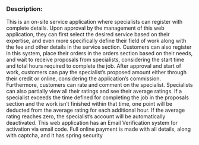 <h3>Description:</h3>
This is an on-site service application where specialists can register with complete details. Upon approval by the management of this web application, they can first select the desired service based on their expertise, and even more specifically define their field of work along with the fee and other details in the service section. Customers can also register in this system, place their orders in the orders section based on their needs, and wait to receive proposals from specialists, considering the start time and total hours required to complete the job. After approval and start of work, customers can pay the specialist’s proposed amount either through their credit or online, considering the application’s commission. Furthermore, customers can rate and comment on the specialist. 
Specialists can also partially view all their ratings and see their average ratings. If a specialist exceeds the time defined for completing the job in the proposals section and the work isn’t finished within that time, one point will be deducted from the average rating for each additional hour.
If the average rating reaches zero, the specialist’s account will be automatically deactivated. 
This web application has an Email Verification system for activation via email code. Full online payment is made with all details, along with captcha, and it has spring security
